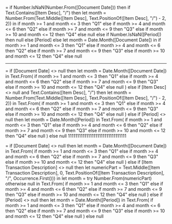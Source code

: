 = if Number.IsNaN(Number.From([Document Date])) then
      if Text.Contains([Item Desc], "/") then
          let month = Number.From(Text.Middle([Item Desc], Text.PositionOf([Item Desc], "/") - 2, 2)) in
          if month >= 1 and month <= 3 then "Q1"
          else if month >= 4 and month <= 6 then "Q2"
          else if month >= 7 and month <= 9 then "Q3"
          else if month >= 10 and month <= 12 then "Q4"
          else null
      else if Number.IsNaN([Period]) then null
      else [Period]
else
    let month = Date.Month([Document Date]) in
    if month >= 1 and month <= 3 then "Q1"
    else if month >= 4 and month <= 6 then "Q2"
    else if month >= 7 and month <= 9 then "Q3"
    else if month >= 10 and month <= 12 then "Q4"
    else null

---------------

= if [Document Date] <> null then
    let month = Date.Month([Document Date]) in
    Text.From(
        if month >= 1 and month <= 3 then "Q1"
        else if month >= 4 and month <= 6 then "Q2"
        else if month >= 7 and month <= 9 then "Q3"
        else if month >= 10 and month <= 12 then "Q4"
        else null
    )
else if [Item Desc] <> null and Text.Contains([Item Desc], "/") then
    let month = Number.From(Text.Middle([Item Desc], Text.PositionOf([Item Desc], "/") - 2, 2)) in
    Text.From(
        if month >= 1 and month <= 3 then "Q1"
        else if month >= 4 and month <= 6 then "Q2"
        else if month >= 7 and month <= 9 then "Q3"
        else if month >= 10 and month <= 12 then "Q4"
        else null
    )
else if [Period] <> null then
    let month = Date.Month([Period]) in
    Text.From(
        if month >= 1 and month <= 3 then "Q1"
        else if month >= 4 and month <= 6 then "Q2"
        else if month >= 7 and month <= 9 then "Q3"
        else if month >= 10 and month <= 12 then "Q4"
        else null
    )
else null
11111111111111111111111111111111


= if [Document Date] <> null then
    let month = Date.Month([Document Date]) in
    Text.From(
        if month >= 1 and month <= 3 then "Q1"
        else if month >= 4 and month <= 6 then "Q2"
        else if month >= 7 and month <= 9 then "Q3"
        else if month >= 10 and month <= 12 then "Q4"
        else null
    )
else if [Item Transaction Description] <> null then
    let numericPart = Text.Middle([Item Transaction Description], 0, Text.PositionOf([Item Transaction Description], "/", Occurrence.First())) in
    let month = try Number.From(numericPart) otherwise null in
    Text.From(
        if month >= 1 and month <= 3 then "Q1"
        else if month >= 4 and month <= 6 then "Q2"
        else if month >= 7 and month <= 9 then "Q3"
        else if month >= 10 and month <= 12 then "Q4"
        else null
    )
else if [Period] <> null then
    let month = Date.Month([Period]) in
    Text.From(
        if month >= 1 and month <= 3 then "Q1"
        else if month >= 4 and month <= 6 then "Q2"
        else if month >= 7 and month <= 9 then "Q3"
        else if month >= 10 and month <= 12 then "Q4"
        else null
    )
else null

